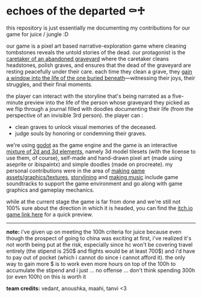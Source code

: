 # echoes of the departed ⚰️♱

this repository is just essentially me documenting my contributions for our game for juice / jungle :D

our game is a pixel art based narrative-exploration game where cleaning tombstones reveals the untold stories of the dead. our protagonist is the <ins>caretaker of an abandoned graveyard</ins> where the caretaker cleans headstones, polish graves, and ensures that the dead of the graveyard are resting peacefully under their care. each time they clean a grave, they <ins>gain a window into the life of the one buried beneath</ins>—witnessing their joys, their struggles, and their final moments. 

the player can interact with the storyline that's being narrated as a five-minute preview into the life of the person whose graveyard they picked as we flip through a journal filled with doodles documenting their life (from the perspective of an invisible 3rd person). the player can : 
- clean graves to unlock visual memories of the deceased.
- judge souls by honoring or condemning their graves.

we're using <ins>godot</ins> as the game engine and the game is an interactive <ins>mixture of 2d and 3d elements</ins>, namely 3d model tilesets (with the license to use them, of course), self-made and hand-drawn pixel art (made using aseprite or ibispaintx) and simple doodles (made on procreate). my personal contributions were in the area of <ins>making game assets/graphics/textures</ins>, <ins>storylining</ins> and <ins>making music</ins> include game soundtracks to support the game environment and go along with game graphics and gameplay mechanics.

while at the current stage the game is far from done and we're still not 100% sure about the direction in which it is headed, you can find the [itch.io game link here](https://vedant235.itch.io/echoes-of-the-departed) for a quick preview.

---

**note:** i've given up on meeting the 100h criteria for juice because even though the prospect of going to china was exciting at first, i've realized it's not worth being put at the risk, especially since hc won't be covering travel entirely (the stipend is 250$ and flights would be at least 700$) and i'd have to pay out of pocket (which i cannot do since i cannot afford it). the only way to gain more $ is to work even more hours on top of the 100h to accumulate the stipend and i just ... no offense ... don't think spending 300h (or even 100h) on this is worth it

**team credits:** vedant, anoushka, maahi, tanvi <3
